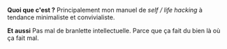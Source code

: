 **Quoi que c'est ?** 
Principalement mon manuel de _self / life hacking_ à tendance minimaliste et convivialiste.

**Et aussi**
Pas mal de branlette intellectuelle. Parce que ça fait du bien là où ça fait mal.



